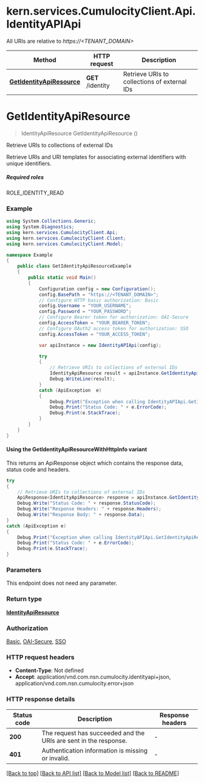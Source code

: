 # kern.services.CumulocityClient.Api.IdentityAPIApi

All URIs are relative to *https://<TENANT_DOMAIN>*

| Method | HTTP request | Description |
|--------|--------------|-------------|
| [**GetIdentityApiResource**](IdentityAPIApi.md#getidentityapiresource) | **GET** /identity | Retrieve URIs to collections of external IDs |

<a name="getidentityapiresource"></a>
# **GetIdentityApiResource**
> IdentityApiResource GetIdentityApiResource ()

Retrieve URIs to collections of external IDs

Retrieve URIs and URI templates for associating external identifiers with unique identifiers.  <section><h5>Required roles</h5> ROLE_IDENTITY_READ </section> 

### Example
```csharp
using System.Collections.Generic;
using System.Diagnostics;
using kern.services.CumulocityClient.Api;
using kern.services.CumulocityClient.Client;
using kern.services.CumulocityClient.Model;

namespace Example
{
    public class GetIdentityApiResourceExample
    {
        public static void Main()
        {
            Configuration config = new Configuration();
            config.BasePath = "https://<TENANT_DOMAIN>";
            // Configure HTTP basic authorization: Basic
            config.Username = "YOUR_USERNAME";
            config.Password = "YOUR_PASSWORD";
            // Configure Bearer token for authorization: OAI-Secure
            config.AccessToken = "YOUR_BEARER_TOKEN";
            // Configure OAuth2 access token for authorization: SSO
            config.AccessToken = "YOUR_ACCESS_TOKEN";

            var apiInstance = new IdentityAPIApi(config);

            try
            {
                // Retrieve URIs to collections of external IDs
                IdentityApiResource result = apiInstance.GetIdentityApiResource();
                Debug.WriteLine(result);
            }
            catch (ApiException  e)
            {
                Debug.Print("Exception when calling IdentityAPIApi.GetIdentityApiResource: " + e.Message);
                Debug.Print("Status Code: " + e.ErrorCode);
                Debug.Print(e.StackTrace);
            }
        }
    }
}
```

#### Using the GetIdentityApiResourceWithHttpInfo variant
This returns an ApiResponse object which contains the response data, status code and headers.

```csharp
try
{
    // Retrieve URIs to collections of external IDs
    ApiResponse<IdentityApiResource> response = apiInstance.GetIdentityApiResourceWithHttpInfo();
    Debug.Write("Status Code: " + response.StatusCode);
    Debug.Write("Response Headers: " + response.Headers);
    Debug.Write("Response Body: " + response.Data);
}
catch (ApiException e)
{
    Debug.Print("Exception when calling IdentityAPIApi.GetIdentityApiResourceWithHttpInfo: " + e.Message);
    Debug.Print("Status Code: " + e.ErrorCode);
    Debug.Print(e.StackTrace);
}
```

### Parameters
This endpoint does not need any parameter.
### Return type

[**IdentityApiResource**](IdentityApiResource.md)

### Authorization

[Basic](../README.md#Basic), [OAI-Secure](../README.md#OAI-Secure), [SSO](../README.md#SSO)

### HTTP request headers

 - **Content-Type**: Not defined
 - **Accept**: application/vnd.com.nsn.cumulocity.identityapi+json, application/vnd.com.nsn.cumulocity.error+json


### HTTP response details
| Status code | Description | Response headers |
|-------------|-------------|------------------|
| **200** | The request has succeeded and the URIs are sent in the response. |  -  |
| **401** | Authentication information is missing or invalid. |  -  |

[[Back to top]](#) [[Back to API list]](../README.md#documentation-for-api-endpoints) [[Back to Model list]](../README.md#documentation-for-models) [[Back to README]](../README.md)

